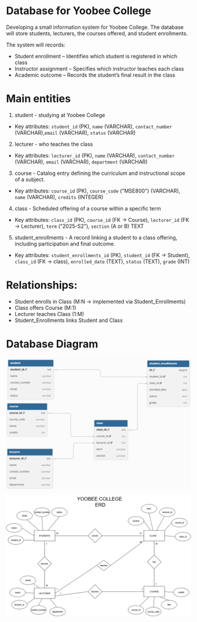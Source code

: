 # Database for Yoobee College

Developing a small information system for Yoobee College. 
The database will store students, lecturers, the courses offered, and student enrollments.

The system will records:
- Student enrollment – Identifies which student is registered in which class
- Instructor assignment – Specifies which instructor teaches each class
- Academic outcome – Records the student’s final result in the class


# Main entities 

1. student - studying at Yoobee College
- Key attributes: `student_id` (PK), `name` (VARCHAR), `contact_number` (VARCHAR),`email` (VARCHAR), `status` (VARCHAR)

2. lecturer -  who teaches the class 
- Key attributes: `lecturer_id` (PK), `name` (VARCHAR), `contact_number` (VARCHAR), `email` (VARCHAR), `department` (VARCHAR)

3. course - Catalog entry defining the curriculum and instructional scope of a subject.  
- Key attributes: `course_id` (PK), `course_code` ("MSE800") (VARCHAR), `name` (VARCHAR), `credits` (INTEGER)

4. class - Scheduled offering of a course within a specific term
- Key attributes: `class_id` (PK), `course_id` (FK → Course), `lecturer_id` (FK → Lecturer), `term` ("2025-S2"), `section` (A or B) TEXT

5. student_enrollments - A record linking a student to a class offering, including participation and final outcome.
- Key attributes: `student_enrollments_id` (PK), `student_id` (FK → Student), `class_id` (FK → class), `enrolled_date` (TEXT), `status` (TEXT), `grade` (INT)

# Relationships:
- Student enrolls in Class (M:N → implemented via Student_Enrollments)
- Class offers Course (M:1)
- Lecturer teaches Class (1:M)
- Student_Enrollments links Student and Class


# Database Diagram

![Yoobee College Database Schema](img/YB_Diagram.png)

![Yoobee College ERD](img/yoobee_erd.png)


